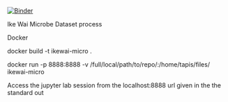 [![Binder](https://mybinder.org/badge_logo.svg)](https://mybinder.org/v2/gh/ikewai/ikewai-micro.git/HEAD)

Ike Wai Microbe Dataset process

Docker

docker build -t ikewai-micro .

docker run -p 8888:8888 -v /full/local/path/to/repo/:/home/tapis/files/ ikewai-micro

Access the jupyter lab session from the localhost:8888 url given in the the standard out
